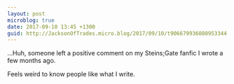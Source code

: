 ```yaml
---
layout: post
microblog: true
date: 2017-09-10 13:45 +1300
guid: http://JacksonOfTrades.micro.blog/2017/09/10/t906679936080953344.html
---
```

...Huh, someone left a positive comment on my Steins;Gate fanfic I wrote a few months ago.

Feels weird to know people like what I write.
